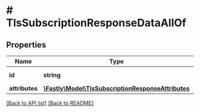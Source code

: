 # # TlsSubscriptionResponseDataAllOf

## Properties

Name | Type | Description | Notes
------------ | ------------- | ------------- | -------------
**id** | **string** |  | [optional] [readonly] 
**attributes** | [**\Fastly\Model\TlsSubscriptionResponseAttributes**](TlsSubscriptionResponseAttributes.md) |  | [optional] 


[[Back to API list]](../../README.md#endpoints) [[Back to README]](../../README.md)
